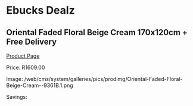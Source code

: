 
# Ebucks Dealz
## Oriental Faded Floral Beige Cream 170x120cm + Free Delivery
[Product Page](https://www.ebucks.com/web/shop/productSelected.do?prodId=1210459263&catId=1209942745)

Price: R1609.00

Image: /web/cms/system/galleries/pics/prodimg/Oriental-Faded-Floral-Beige-Cream--9361B.1.png

Savings: 


	